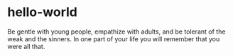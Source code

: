 # hello-world

Be gentle with young people, empathize with adults, and be tolerant of the weak and the sinners.
In one part of your life you will remember that you were all that.
